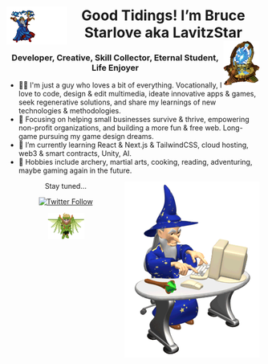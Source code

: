 <div align="center">

<h1><img align="left" src="wizardmagic.gif" width="120px" /> Good Tidings! I’m Bruce Starlove aka LavitzStar <img align="right" src="sc_warpgate.gif" width="72px" /></h1>

### Developer, Creative, Skill Collector, Eternal Student, Life Enjoyer

</div>

- 👨‍💻 I'm just a guy who loves a bit of everything. Vocationally, I love to code, design & edit multimedia, ideate innovative apps & games, seek regenerative solutions, and share my learnings of new technologies & methodologies.
- 👀 Focusing on helping small businesses survive & thrive, empowering non-profit organizations, and building a more fun & free web. Long-game pursuing my game design dreams.
- 🌱 I’m currently learning React & Next.js & TailwindCSS, cloud hosting, web3 & smart contracts, Unity, AI.
- 🏹 Hobbies include archery, martial arts, cooking, reading, adventuring, maybe gaming again in the future.

<div align="center">

<img align="right" src="wizard.gif" />

Stay tuned...

[![Twitter Follow](https://img.shields.io/twitter/follow/astralvitz?style=social)](https://twitter.com/intent/follow?screen_name=astralvitz)

<img align="center" src="lavi.gif" width="72px" />

</div>
